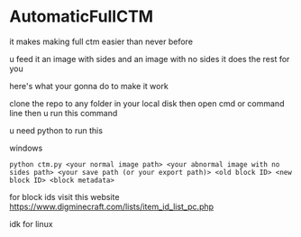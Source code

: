 # AutomaticFullCTM


it makes making full ctm easier than never before

u feed it an image with sides and an image with no sides it does the rest for you

here's what your gonna do to make it work

clone the repo to any folder in your local disk
then open cmd or command line  then u run this command

u need python to run this

windows
```
python ctm.py <your normal image path> <your abnormal image with no sides path> <your save path (or your export path)> <old block ID> <new block ID> <block metadata>
```

for block ids visit this website https://www.digminecraft.com/lists/item_id_list_pc.php

idk for linux 
